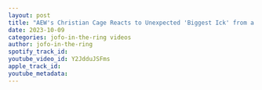 ```yaml
---
layout: post
title: "AEW's Christian Cage Reacts to Unexpected 'Biggest Ick' from a Woman"
date: 2023-10-09
categories: jofo-in-the-ring videos
author: jofo-in-the-ring
spotify_track_id: 
youtube_video_id: Y2JdduJSFms
apple_track_id: 
youtube_metadata: 
---
```

